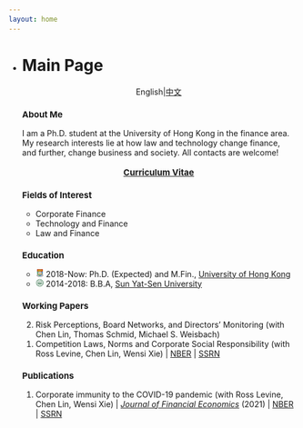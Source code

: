 ```yaml
---
layout: home
---
```


<ul class="posts">
<li class="posts-labelgroup2">
<h1 id="posts-label2">Main Page</h1>
</li>

<div style="text-align: center" class="post">English|<a href='./index_zh.html'>中文</a></div>
<h3 class="post-title" style="font-size: 15px">About Me</h3>
<div class="post">I am a Ph.D. student at the University of Hong Kong in the finance area. My research interests lie at how law and technology change finance, and further, change business and society. All contacts are welcome!</div>
<div align="center">
<br>
<strong><a class="icon-pdf" href="./assets/CV_Wenzhi_Ding.pdf" style="font-size: 15px" target="_blank">Curriculum Vitae</a></strong>
</div>

<h3 class="post-title" style="font-size: 15px">Fields of Interest</h3>
<ul class="my-list">
<li>Corporate Finance</li>
<li>Technology and Finance</li>
<li>Law and Finance</li>
</ul>

<h3 class="post-title" style="font-size: 15px">Education</h3>
<ul class="my-list">
<li class="post"><img src="./assets/img/hku.png" width="14"> 2018-Now: Ph.D. (Expected) and M.Fin., <a href="https://www.fbe.hku.hk/people/wenzhi-ding/">University of Hong Kong</a></li>
<li class="post"><img src="./assets/img/sysu.png" width="14"> 2014-2018: B.B.A, <a href="http://bus.sysu.edu.cn/en">Sun Yat-Sen University</a></li>
</ul>

<h3 class="post-title" style="font-size: 15px">Working Papers</h3>
<ol reversed>
<li class="post">Risk Perceptions, Board Networks, and Directors’ Monitoring (with Chen Lin, Thomas Schmid, Michael S. Weisbach)
</li>
<li class="post">Competition Laws, Norms and Corporate Social Responsibility (with Ross Levine, Chen Lin, Wensi Xie) | <a class='icon-ext-link' href='https://www.nber.org/papers/w27493' target="_blank">NBER</a> | <a class='icon-ext-link' href='https://papers.ssrn.com/sol3/papers.cfm?abstract_id=3605990' target="_blank">SSRN</a>
</li>
</ol>

<h3 class="post-title" style="font-size: 15px">Publications</h3>
<ol reversed>
<li class="post">Corporate immunity to the COVID-19 pandemic (with Ross Levine, Chen Lin, Wensi Xie) | <a class='icon-ext-link' href='https://doi.org/10.1016/j.jfineco.2021.03.005' target="_blank"><i>Journal of Financial Economics</i></a> (2021) | <a class='icon-ext-link' href='https://www.nber.org/papers/w27055' target="_blank">NBER</a> | <a class='icon-ext-link' href='https://papers.ssrn.com/sol3/papers.cfm?abstract_id=3578585' target="_blank">SSRN</a>
</li>
</ol>


